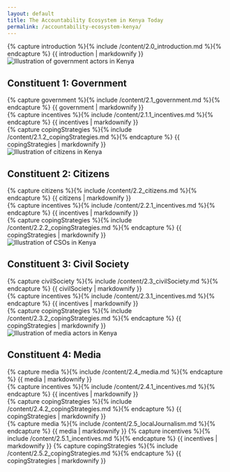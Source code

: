```yaml
---
layout: default
title: The Accountability Ecosystem in Kenya Today
permalink: /accountability-ecosystem-kenya/
---
```


<section class="introduction wrapper content">
  {% capture introduction %}{% include /content/2.0_introduction.md %}{% endcapture %}
    {{ introduction | markdownify }}
</section>

<section id="government" class="government constituent">
  <div class="constituentCard">
    <div class="constituentCard__top">
      <div class="twoColumnWrap">
        <img class="profile lozad" data-src="{{ site.baseurl }}/assets/img/on_illustration_government.svg" alt="Illustration of government actors in Kenya"/>
      </div>
    </div>
    <div class="constituentCard__bottom">
      <div class="twoColumnWrap">
        <h2>
          <span class="preTitle">Constituent 1:</span>
          <span class="title">Government</span>
        </h2>
      </div>
    </div>
  </div>
  <div class="wrapper content">
  {% capture government %}{% include /content/2.1_government.md %}{% endcapture %}
    {{ government | markdownify }}
  </div>
  <div class="bg--white">
    <div class="wrapper content">
    {% capture incentives %}{% include /content/2.1.1_incentives.md %}{% endcapture %}
      {{ incentives | markdownify }}
    </div>
  </div>
  <div class="bg--lightGrey">
    <div class="wrapper content">
    {% capture copingStrategies %}{% include /content/2.1.2_copingStrategies.md %}{% endcapture %}
      {{ copingStrategies | markdownify }}
    </div>
  </div>
</section>

<section id="citizens" class="citizens constituent">
  <div class="constituentCard">
    <div class="constituentCard__top">
      <div class="twoColumnWrap">
        <img class="profile lozad" data-src="{{ site.baseurl }}/assets/img/on_illustration_citizens.svg" alt="Illustration of citizens in Kenya"/>
      </div>
    </div>
    <div class="constituentCard__bottom">
      <div class="twoColumnWrap">
        <h2>
          <span class="preTitle">Constituent 2:</span>
          <span class="title">Citizens</span>
        </h2>
      </div>
    </div>
  </div>
  <div class="wrapper content">
    {% capture citizens %}{% include /content/2.2_citizens.md %}{% endcapture %}
      {{ citizens | markdownify }}
  </div>
  <div class="bg--white">
    <div class="wrapper content">
    {% capture incentives %}{% include /content/2.2.1_incentives.md %}{% endcapture %}
      {{ incentives | markdownify }}
    </div>
  </div>
  <div class="bg--lightGrey">
    <div class="wrapper content">
    {% capture copingStrategies %}{% include /content/2.2.2_copingStrategies.md %}{% endcapture %}
      {{ copingStrategies | markdownify }}
    </div>
  </div>
</section>

<section id="civilSociety" class="civilSociety constituent">
  <div class="constituentCard">
    <div class="constituentCard__top">
      <div class="twoColumnWrap">
        <img class="profile lozad" data-src="{{ site.baseurl }}/assets/img/on_illustration_csos.svg" alt="Illustration of CSOs in Kenya"/>
      </div>
    </div>
    <div class="constituentCard__bottom">
      <div class="twoColumnWrap">
        <h2>
          <span class="preTitle">Constituent 3:</span>
          <span class="title">Civil Society</span>
        </h2>
      </div>
    </div>
  </div>
  <div class="wrapper content">
    {% capture civilSociety %}{% include /content/2.3_civilSociety.md %}{% endcapture %}
      {{ civilSociety | markdownify }}
  </div>
  <div class="bg--white">
    <div class="wrapper content">
    {% capture incentives %}{% include /content/2.3.1_incentives.md %}{% endcapture %}
      {{ incentives | markdownify }}
    </div>
  </div>
  <div class="bg--lightGrey">
    <div class="wrapper content">
    {% capture copingStrategies %}{% include /content/2.3.2_copingStrategies.md %}{% endcapture %}
      {{ copingStrategies | markdownify }}
    </div>
  </div>
</section>

<section id="media" class="media constituent">
  <div class="constituentCard">
    <div class="constituentCard__top">
      <div class="twoColumnWrap">
        <img class="profile lozad" data-src="{{ site.baseurl }}/assets/img/on_illustration_media.svg" alt="Illustration of media actors in Kenya"/>
      </div>
    </div>
    <div class="constituentCard__bottom">
      <div class="twoColumnWrap">
        <h2>
          <span class="preTitle">Constituent 4:</span>
          <span class="title">Media</span>
        </h2>
      </div>
    </div>
  </div>
  <div class="wrapper content">
    {% capture media %}{% include /content/2.4_media.md %}{% endcapture %}
      {{ media | markdownify }}
  </div>
  <div class="bg--white">
    <div class="wrapper content">
    {% capture incentives %}{% include /content/2.4.1_incentives.md %}{% endcapture %}
      {{ incentives | markdownify }}
    </div>
  </div>
  <div class="bg--lightGrey">
    <div class="wrapper content">
    {% capture copingStrategies %}{% include /content/2.4.2_copingStrategies.md %}{% endcapture %}
      {{ copingStrategies | markdownify }}
    </div>
  </div>
  <div class="wrapper content">
    {% capture media %}{% include /content/2.5_localJournalism.md %}{% endcapture %}
      {{ media | markdownify }}
    {% capture incentives %}{% include /content/2.5.1_incentives.md %}{% endcapture %}
      {{ incentives | markdownify }}
    {% capture copingStrategies %}{% include /content/2.5.2_copingStrategies.md %}{% endcapture %}
      {{ copingStrategies | markdownify }}
  </div>
</section>
